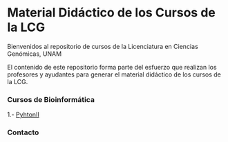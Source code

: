 # Material Didáctico de los Cursos de la LCG

Bienvenidos al repositorio de cursos de la Licenciatura en Ciencias Genómicas, UNAM

El contenido de este repositorio forma parte del esfuerzo que realizan los profesores y ayudantes para generar el material didáctico de los cursos de la LCG.



### Cursos de Bioinformática


1.- [PyhtonII](pythonII/README.md)





### Contacto


